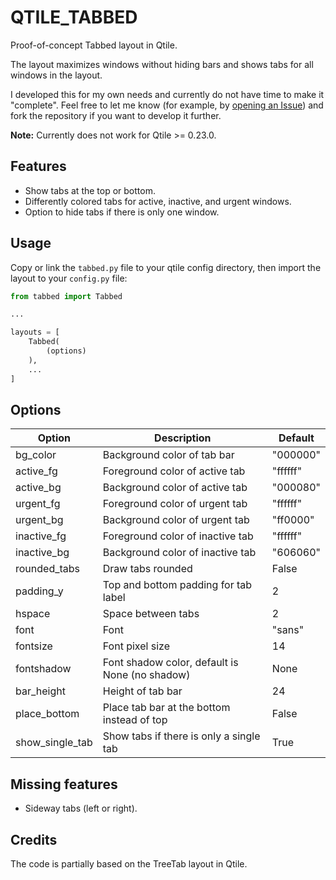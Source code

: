 QTILE_TABBED
============

Proof-of-concept Tabbed layout in Qtile.

The layout maximizes windows without hiding bars and shows tabs for all windows
in the layout.

I developed this for my own needs and currently do not have time to make it
"complete". Feel free to let me know (for example, by [opening an Issue]) and
fork the repository if you want to develop it further.

**Note:** Currently does not work for Qtile >= 0.23.0.

[opening an Issue]: https://github.com/hanschen/qtile_tabbed/issues


Features
--------

- Show tabs at the top or bottom.
- Differently colored tabs for active, inactive, and urgent windows.
- Option to hide tabs if there is only one window.


Usage
-----

Copy or link the `tabbed.py` file to your qtile config directory, then import
the layout to your `config.py` file:

```python
from tabbed import Tabbed

...

layouts = [
    Tabbed(
        (options)
    ),
    ...
]

```


Options
-------

| Option            | Description                                       | Default   |
| ----------------- | ------------------------------------------------- | --------- |
| bg_color          | Background color of tab bar                       | "000000"  |
| active_fg         | Foreground color of active tab                    | "ffffff"  |
| active_bg         | Background color of active tab                    | "000080"  |
| urgent_fg         | Foreground color of urgent tab                    | "ffffff"  |
| urgent_bg         | Background color of urgent tab                    | "ff0000"  |
| inactive_fg       | Foreground color of inactive tab                  | "ffffff"  |
| inactive_bg       | Background color of inactive tab                  | "606060"  |
| rounded_tabs      | Draw tabs rounded                                 | False     |
| padding_y         | Top and bottom padding for tab label              | 2         |
| hspace            | Space between tabs                                | 2         |
| font              | Font                                              | "sans"    |
| fontsize          | Font pixel size                                   | 14        |
| fontshadow        | Font shadow color, default is None (no shadow)    | None      |
| bar_height        | Height of tab bar                                 | 24        |
| place_bottom      | Place tab bar at the bottom instead of top        | False     |
| show_single_tab   | Show tabs if there is only a single tab           | True      |


Missing features
----------------

- Sideway tabs (left or right).


Credits
-------

The code is partially based on the TreeTab layout in Qtile.
